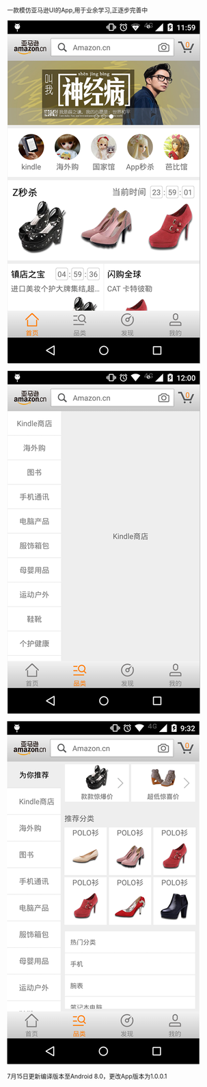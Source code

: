 一款模仿亚马逊UI的App,用于业余学习,正逐步完善中

![image](https://github.com/18671183990/yamaxun/raw/master/Images/1.png)

![image](https://github.com/18671183990/yamaxun/raw/master/Images/2.png)

![image](https://github.com/18671183990/yamaxun/raw/master/Images/3.png)

7月15日更新编译版本至Android 8.0，更改App版本为1.0.0.1
